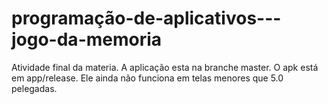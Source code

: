 # programação-de-aplicativos---jogo-da-memoria
Atividade final da materia.
A aplicação esta na branche master.
O apk está em app/release.
Ele ainda não funciona em telas menores que 5.0 pelegadas.
